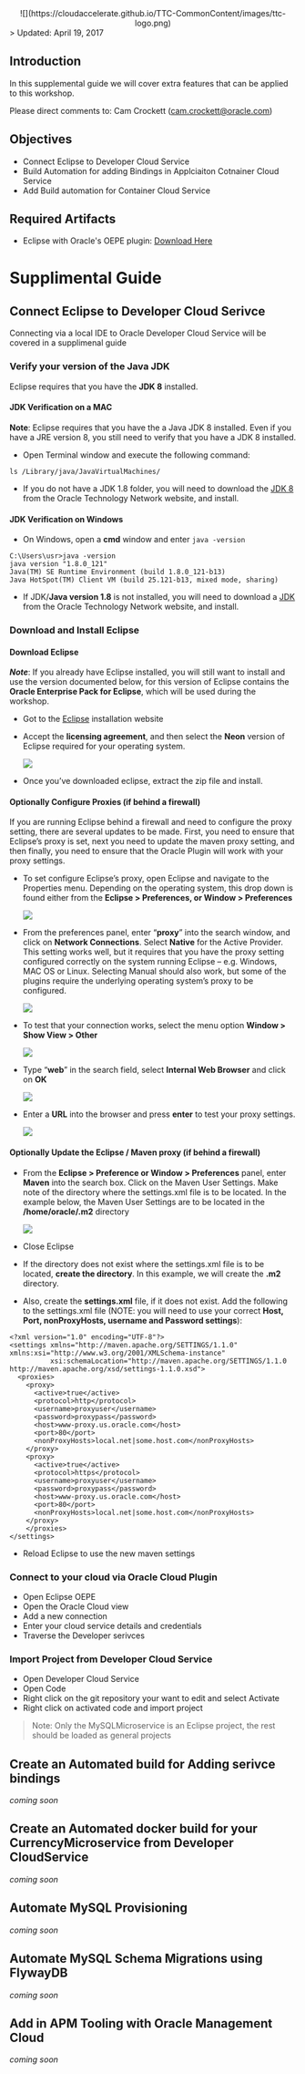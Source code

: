 <center>![](https://cloudaccelerate.github.io/TTC-CommonContent/images/ttc-logo.png)</center> 
> Updated: April 19, 2017

## Introduction

In this supplemental guide we will cover extra features that can be applied to this workshop.

Please direct comments to: Cam Crockett (cam.crockett@oracle.com)

## Objectives

- Connect Eclipse to Developer Cloud Service
- Build Automation for adding Bindings in Applciaiton Cotnainer Cloud Service
- Add Build automation for Container Cloud Service

## Required Artifacts

- Eclipse with Oracle's OEPE plugin: [Download Here](google.ca)

# Supplimental Guide

## Connect Eclipse to Developer Cloud Serivce
Connecting via a local IDE to Oracle Developer Cloud Service will be covered in a supplimenal guide

### Verify your version of the Java JDK

Eclipse requires that you have the **JDK 8** installed.

#### JDK Verification on a MAC

**Note**: Eclipse requires that you have the a Java JDK 8 installed. Even if you have a JRE version 8, you still need to verify that you have a JDK 8 installed. 

- Open Terminal window and execute the following command: 

```
ls /Library/java/JavaVirtualMachines/
```

- If you do not have a JDK 1.8 folder, you will need to download the [JDK 8](http://www.oracle.com/technetwork/java/javase/downloads/jdk8-downloads-2133151.html) from the Oracle Technology Network website, and install.

#### JDK Verification on Windows

- On Windows, open a **cmd** window and enter `java -version` 

```
C:\Users\usr>java -version
java version "1.8.0_121"
Java(TM) SE Runtime Environment (build 1.8.0_121-b13)
Java HotSpot(TM) Client VM (build 25.121-b13, mixed mode, sharing)
```

- If JDK/**Java version 1.8** is not installed,  you will need to download a [JDK](http://www.oracle.com/technetwork/java/javase/downloads/jdk8-downloads-2133151.html) from the Oracle Technology Network website, and install.

### Download and Install Eclipse

#### Download Eclipse

***Note***: If you already have Eclipse installed, you will still want to install and use the version documented below, for this version of Eclipse contains the **Oracle Enterprise Pack for Eclipse**, which will be used during the workshop.

- Got to the [Eclipse](http://www.oracle.com/technetwork/developer-tools/eclipse/downloads/index.html) installation website

- Accept the **licensing agreement**, and then select the **Neon** version of Eclipse required for your operating system.

    ![](images/prerequisite/Picture1.png)

- Once you’ve downloaded eclipse, extract the zip file and install.


#### Optionally Configure Proxies (if behind a firewall)

If you are running Eclipse behind a firewall and need to configure the proxy setting, there are several updates to be made. First, you need to ensure that Eclipse’s proxy is set, next you need to update the maven proxy setting, and then finally, you need to ensure that the Oracle Plugin will work with your proxy settings.

- To set configure Eclipse’s proxy, open Eclipse and navigate to the Properties menu. Depending on the operating system, this drop down is found either from the **Eclipse > Preferences, or Window > Preferences**

    ![](images/prerequisite/Picture2.png)

- From the preferences panel, enter “**proxy**” into the search window, and click on **Network Connections**. Select **Native** for the Active Provider. This setting works well, but it requires that you have the proxy setting configured correctly on the system running Eclipse – e.g. Windows, MAC OS or Linux. Selecting Manual should also work, but some of the plugins require the underlying operating system’s proxy to be configured.

    ![](images/prerequisite/Picture3.png)

- To test that your connection works, select the menu option **Window > Show View > Other**

    ![](images/prerequisite/Picture4.png)

- Type “**web**” in the search field, select **Internal Web Browser** and click on **OK**

    ![](images/prerequisite/Picture5.png)

- Enter a **URL** into the browser and press **enter** to test your proxy settings.

    ![](images/prerequisite/Picture6.png)

#### Optionally Update the Eclipse / Maven proxy (if behind a firewall)

- From the **Eclipse > Preference or Window > Preferences** panel, enter **Maven** into the search box. Click on the Maven User Settings. Make note of the directory where the settings.xml file is to be located. In the example below, the Maven User Settings are to be located in the **/home/oracle/.m2** directory

    ![](images/prerequisite/Picture7.png)

- Close Eclipse    

- If the directory does not exist where the settings.xml file is to be located, **create the directory**. In this example, we will create the **.m2** directory. 

- Also, create the **settings.xml** file, if it does not exist. Add the following to the settings.xml file (NOTE: you will need to use your correct **Host, Port, nonProxyHosts, username and Password settings**):

```
<?xml version="1.0" encoding="UTF-8"?>
<settings xmlns="http://maven.apache.org/SETTINGS/1.1.0" xmlns:xsi="http://www.w3.org/2001/XMLSchema-instance"
          xsi:schemaLocation="http://maven.apache.org/SETTINGS/1.1.0 http://maven.apache.org/xsd/settings-1.1.0.xsd">
  <proxies>
    <proxy>
      <active>true</active>
      <protocol>http</protocol>
      <username>proxyuser</username>
      <password>proxypass</password>
      <host>www-proxy.us.oracle.com</host>
      <port>80</port>
      <nonProxyHosts>local.net|some.host.com</nonProxyHosts>
    </proxy>
    <proxy>
      <active>true</active>
      <protocol>https</protocol>
      <username>proxyuser</username>
      <password>proxypass</password>
      <host>www-proxy.us.oracle.com</host>
      <port>80</port>
      <nonProxyHosts>local.net|some.host.com</nonProxyHosts>
    </proxy>
    </proxies>
</settings>
```

- Reload Eclipse to use the new maven settings

### Connect to your cloud via Oracle Cloud Plugin

- Open Eclipse OEPE
- Open the Oracle Cloud view
- Add a new connection
- Enter your cloud service details and credentials
- Traverse the Developer serivces

### Import Project from Developer Cloud Service

- Open Developer Cloud Service
- Open Code
- Right click on the git repository your want to edit and select Activate
- Right click on activated code and import project

> Note: Only the MySQLMicroservice is an Eclipse project, the rest should be loaded as general projects

## Create an Automated build for Adding serivce bindings
*coming soon*

## Create an Automated docker build for your CurrencyMicroservice from Developer CloudService
*coming soon*

## Automate MySQL Provisioning
*coming soon*

## Automate MySQL Schema Migrations using FlywayDB
*coming soon*

## Add in APM Tooling with Oracle Management Cloud
*coming soon*
